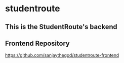 ﻿# studentroute

## This is the StudentRoute's backend

## Frontend Repository
https://github.com/sanjaythegod/studentroute-frontend
